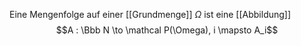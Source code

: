 Eine Mengenfolge auf einer [[Grundmenge]] $\Omega$ ist eine [[Abbildung]]
$$A : \Bbb N \to \mathcal P(\Omega), i \mapsto A_i$$